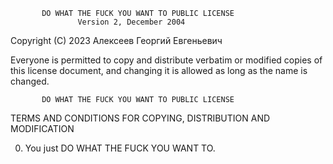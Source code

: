           DO WHAT THE FUCK YOU WANT TO PUBLIC LICENSE
                   Version 2, December 2004
 
Copyright (C) 2023 Алексеев Георгий Евгеньевич

Everyone is permitted to copy and distribute verbatim or modified
copies of this license document, and changing it is allowed as long
as the name is changed.
 
           DO WHAT THE FUCK YOU WANT TO PUBLIC LICENSE
  TERMS AND CONDITIONS FOR COPYING, DISTRIBUTION AND MODIFICATION

 0. You just DO WHAT THE FUCK YOU WANT TO.
